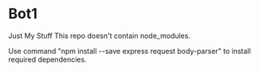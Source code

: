 # Bot1
Just My Stuff
This repo doesn't contain node_modules.

Use command "npm install --save express request body-parser" to install required dependencies.
